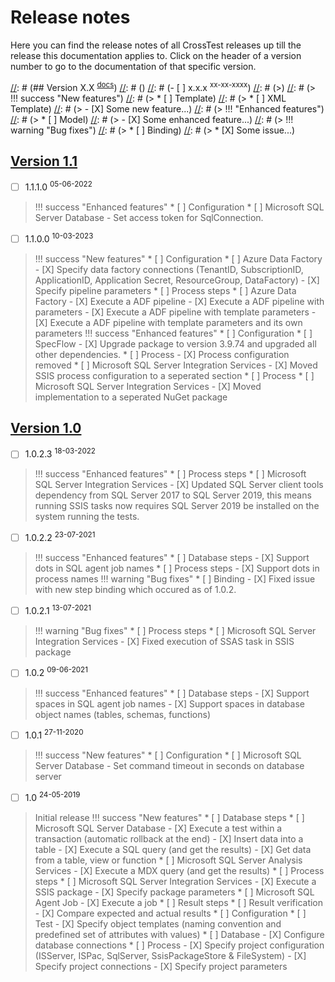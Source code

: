 # Release notes

Here you can find the release notes of all CrossTest releases up till the release this documentation applies to.
Click on the header of a version number to go to the documentation of that specific version.

[//]: # (Use the following example to create the release notes for a new release.)
[//]: # ()
[//]: # (## Version X.X <sup>[docs](../X.X/)</sup>)
[//]: # ()
[//]: # (- [ ] x.x.x <sup>xx-xx-xxxx</sup>)
[//]: # (>)
[//]: # (> !!! success "New features")
[//]: # (>     * [ ] Template)
[//]: # (>         * [ ] XML Template)
[//]: # (>             - [X] Some new feature...)
[//]: # (> !!! "Enhanced features")
[//]: # (>     * [ ] Model)
[//]: # (>         - [X] Some enhanced feature...)
[//]: # (> !!! warning "Bug fixes")
[//]: # (>     * [ ] Binding)
[//]: # (>         * [X] Some issue...)

## [Version 1.1](../1.1/)
- [ ] 1.1.1.0 <sup>05-06-2022</sup>
> !!! success "Enhanced features"
>     * [ ] Configuration
>         * [ ] Microsoft SQL Server Database
>             - Set access token for SqlConnection.

- [ ] 1.1.0.0 <sup>10-03-2023</sup>
> !!! success "New features"
>     * [ ] Configuration
>         * [ ] Azure Data Factory
>             - [X] Specify data factory connections (TenantID, SubscriptionID, ApplicationID, Application Secret, ResourceGroup, DataFactory)
>             - [X] Specify pipeline parameters
>     * [ ] Process steps
>         * [ ] Azure Data Factory
>             - [X] Execute a ADF pipeline
>             - [X] Execute a ADF pipeline with parameters
>             - [X] Execute a ADF pipeline with template parameters
>             - [X] Execute a ADF pipeline with template parameters and its own parameters
> !!! success "Enhanced features"
>     * [ ] Configuration
>         * [ ] SpecFlow
>             - [X] Upgrade package to version 3.9.74 and upgraded all other dependencies.
>         * [ ] Process
>             - [X] Process configuration removed
>         * [ ] Microsoft SQL Server Integration Services
>             - [X] Moved SSIS process configuration to a seperated section
>     * [ ] Process
>         * [ ] Microsoft SQL Server Integration Services
>             - [X] Moved implementation to a seperated NuGet package

## [Version 1.0](../1.0/)
- [ ] 1.0.2.3 <sup>18-03-2022</sup>
> !!! success "Enhanced features"
>     * [ ] Process steps
>         * [ ] Microsoft SQL Server Integration Services
>             - [X] Updated SQL Server client tools dependency from SQL Server 2017 to SQL Server 2019, this means running SSIS tasks now requires SQL Server 2019 be installed on the system running the tests.

- [ ] 1.0.2.2 <sup>23-07-2021</sup>
> !!! success "Enhanced features"
>     * [ ] Database steps
>           - [X] Support dots in SQL agent job names
>     * [ ] Process steps
>           - [X] Support dots in process names
> !!! warning "Bug fixes"
>     * [ ] Binding
>           - [X] Fixed issue with new step binding which occured as of 1.0.2.

- [ ] 1.0.2.1 <sup>13-07-2021</sup>
> !!! warning "Bug fixes"
>     * [ ] Process steps
>         * [ ] Microsoft SQL Server Integration Services
>             - [X] Fixed execution of SSAS task in SSIS package

- [ ] 1.0.2 <sup>09-06-2021</sup>
> !!! success "Enhanced features"
>     * [ ] Database steps
>           - [X] Support spaces in SQL agent job names
>           - [X] Support spaces in database object names (tables, schemas, functions)

- [ ] 1.0.1 <sup>27-11-2020</sup>
> !!! success "New features"
>     * [ ] Configuration
>         * [ ] Microsoft SQL Server Database
>             - Set command timeout in seconds on database server

- [ ] 1.0 <sup>24-05-2019</sup>
> Initial release
> !!! success "New features"
>     * [ ] Database steps
>         * [ ] Microsoft SQL Server Database
>             - [X] Execute a test within a transaction (automatic rollback at the end)
>             - [X] Insert data into a table
>             - [X] Execute a SQL query (and get the results)
>             - [X] Get data from a table, view or function
>         * [ ] Microsoft SQL Server Analysis Services
>             - [X] Execute a MDX query (and get the results)
>     * [ ] Process steps
>         * [ ] Microsoft SQL Server Integration Services
>             - [X] Execute a SSIS package
>             - [X] Specify package parameters
>         * [ ] Microsoft SQL Agent Job
>             - [X] Execute a job
>     * [ ] Result steps
>         * [ ] Result verification
>             - [X] Compare expected and actual results
>     * [ ] Configuration
>         * [ ] Test
>             - [X] Specify object templates (naming convention and predefined set of attributes with values)
>         * [ ] Database
>             - [X] Configure database connections
>         * [ ] Process
>             - [X] Specify project configuration (ISServer, ISPac, SqlServer, SsisPackageStore & FileSystem)
>             - [X] Specify project connections
>             - [X] Specify project parameters